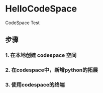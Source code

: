 # HelloCodeSpace
CodeSpace Test

## 步骤

### 1. 在本地创建 codespace 空间

### 2. 在codespace中，新增python的拓展

### 3. 使用codespace的终端